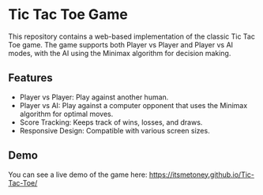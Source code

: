 # Tic Tac Toe Game
This repository contains a web-based implementation of the classic Tic Tac Toe game. The game supports both Player vs Player and Player vs AI modes, with the AI using the Minimax algorithm for decision making.

## Features
- Player vs Player: Play against another human.
- Player vs AI: Play against a computer opponent that uses the Minimax algorithm for optimal moves.
- Score Tracking: Keeps track of wins, losses, and draws.
- Responsive Design: Compatible with various screen sizes.


## Demo
You can see a live demo of the game here: https://itsmetoney.github.io/Tic-Tac-Toe/
